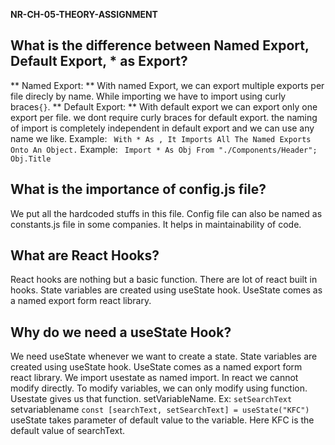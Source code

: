 **NR-CH-05-THEORY-ASSIGNMENT**
## What is the difference between Named Export, Default Export, * as Export?
 **  Named Export: ** With named Export, we can export multiple exports per file direcly by name. While importing we have to import using curly braces`{}`.
 ** Default Export: ** With default export we can export only one export per file. we dont require curly braces for default export.
   the naming of import is completely independent in default export and we can use any name we like.
   Example: 
   `` With * As , It Imports All The Named Exports Onto An Object.``
    Example:
   ` Import * As Obj From "./Components/Header";`
    `Obj.Title `

## What is the importance of config.js file?
   We put all the hardcoded stuffs in this file. Config file can also be named as constants.js file in some companies.
   It helps in maintainability of code.

## What are React Hooks?
   React hooks are nothing but a basic function. There are lot of react built in hooks. 
   State variables are created using useState hook. UseState comes as a named export form react library.

## Why do we need a useState Hook?
We need useState whenever we want to create a state.
State variables are created using useState hook. UseState comes as a named export form react library.
 We import usestate as named import. In react we cannot modify directly. To modify variables, we can only modify using function. Usestate gives us that function. setVariableName. Ex: `setSearchText`
setvariablename
`const [searchText, setSearchText] = useState("KFC")`
useState takes parameter of default value to the variable. Here KFC is the default value of searchText.
